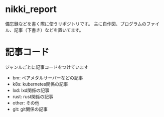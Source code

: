 # nikki_report
備忘録などを書く際に使うリポジトリです。
主に自作図、プログラムのファイル、記事（下書き）などを置いてます。

# 記事コード
ジャンルごとに記事コードをつけています
- bm: ベアメタルサーバーなどの記事
- k8s: kubernetes関係の記事
- lxd: lxd関係の記事
- rust: rust関係の記事
- other: その他
- git: git関係の記事
